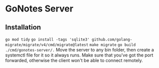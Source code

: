 # GoNotes Server

## Installation

`go mod tidy`
`go install -tags 'sqlite3' github.com/golang-migrate/migrate/v4/cmd/migrate@latest`
`make migrate`
`go build ./cmd/gonotes-server/.`
Move the server to any bin folder, then create a systemctl file for it so it always runs.
Make sure that you've got the port forwarded, otherwise the client won't be able to connect remotely.
